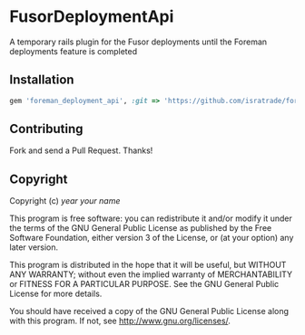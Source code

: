 # FusorDeploymentApi

A temporary rails plugin for the Fusor deployments until the Foreman deployments feature is completed

## Installation

```ruby
gem 'foreman_deployment_api', :git => 'https://github.com/isratrade/foreman_deployment_api.git'
```

## Contributing

Fork and send a Pull Request. Thanks!

## Copyright

Copyright (c) *year* *your name*

This program is free software: you can redistribute it and/or modify
it under the terms of the GNU General Public License as published by
the Free Software Foundation, either version 3 of the License, or
(at your option) any later version.

This program is distributed in the hope that it will be useful,
but WITHOUT ANY WARRANTY; without even the implied warranty of
MERCHANTABILITY or FITNESS FOR A PARTICULAR PURPOSE.  See the
GNU General Public License for more details.

You should have received a copy of the GNU General Public License
along with this program.  If not, see <http://www.gnu.org/licenses/>.

